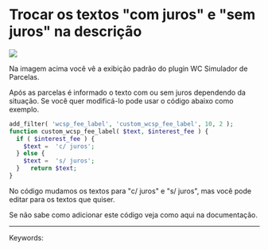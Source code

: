 # Trocar os textos "com juros" e "sem juros" na descrição

[![](https://s3-eu-west-1.amazonaws.com/cdn.supporthero.io/article/2624/558be822-2cf7-48b9-b0b9-1704c9b6691a.jpg)](https://s3-eu-west-1.amazonaws.com/cdn.supporthero.io/article/2624/558be822-2cf7-48b9-b0b9-1704c9b6691a.jpg)

Na imagem acima você vê a exibição padrão do plugin WC Simulador de Parcelas.

Após as parcelas é informado o texto com ou sem juros dependendo da situação. Se você quer modificá-lo pode usar o código abaixo como exemplo.

```php
add_filter( 'wcsp_fee_label', 'custom_wcsp_fee_label', 10, 2 );  
function custom_wcsp_fee_label( $text, $interest_fee ) {  
  if ( $interest_fee ) {  
    $text =  'c/ juros';  
  } else {  
    $text =  's/ juros';  
  }   return $text;  
}
```

No código mudamos os textos para "c/ juros" e "s/ juros", mas você pode editar para os textos que quiser. 

Se não sabe como adicionar este código veja como aqui na documentação.

___

Keywords: